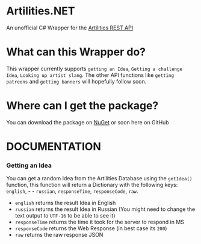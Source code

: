 # Artilities.NET
An unofficial C# Wrapper for the [Artilities REST API](https://artilities.github.io/artilities-api/)

# What can this Wrapper do?
This wrapper currently supports `getting an Idea`, `Getting a challenge Idea`, `Looking up artist slang`. The other API functions like `getting patreons` and `getting banners` will hopefully follow soon.

# Where can I get the package?
You can download the package on [NuGet](https://www.nuget.org/packages/Artilities.NET) or soon here on GitHub



# DOCUMENTATION
### Getting an Idea
You can get a random Idea from the Artilities Database using the `getIdea()` function, this function will return a Dictionary with the following keys: `english`,       - - `russian`, `responseTime`, `responseCode`, `raw`.
- `english` returns the result Idea in English
- `russian` returns the result Idea in Russian (You might need to change the text output to `UTF-16` to be able to see it)
- `responseTime` returns the time it took for the server to respond in MS
- `responseCode` returns the Web Response (in best case its `200`)
- `raw` returns the raw response JSON
```CSharp

````

